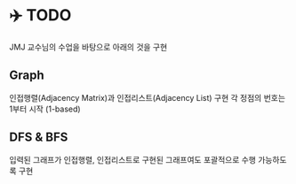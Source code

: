 # ✈️ TODO 
JMJ 교수님의 수업을 바탕으로 아래의 것을 구현

## Graph
인접행렬(Adjacency Matrix)과 인접리스트(Adjacency List) 구현
각 정점의 번호는 1부터 시작 (1-based)

## DFS & BFS
입력된 그래프가 인접행렬, 인접리스트로 구현된 그래프여도 포괄적으로 수행 가능하도록 구현